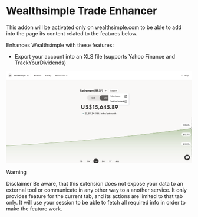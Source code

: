 # Wealthsimple Trade Enhancer

This addon will be activated only on wealthsimple.com to be able to add into the page its content related to the features below.

Enhances Wealthsimple with these features:
- Export your account into an XLS file (supports Yahoo Finance and TrackYourDividends)

![screenshot](./screenshot.png)

> [!WARNING]
> Disclaimer
> Be aware, that this extension does not expose your data to an external tool or communicate in any other way to a another service. It only provides feature for the current tab, and its actions are limited to that tab only. It will use your session to be able to fetch all required info in order to make the feature work.